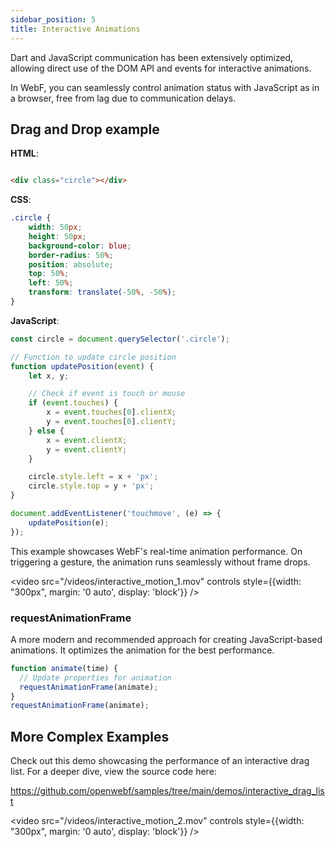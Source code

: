 ```yaml
---
sidebar_position: 5
title: Interactive Animations
---
```


Dart and JavaScript communication has been extensively optimized, allowing direct use of the DOM API and events for
interactive animations.

In WebF, you can seamlessly control animation status with JavaScript as in a browser, free from
lag due to communication delays.

## Drag and Drop example

**HTML**:

```html

<div class="circle"></div>
```

**CSS**:

```css
.circle {
    width: 50px;
    height: 50px;
    background-color: blue;
    border-radius: 50%;
    position: absolute;
    top: 50%;
    left: 50%;
    transform: translate(-50%, -50%);
}
```

**JavaScript**:

```javascript
const circle = document.querySelector('.circle');

// Function to update circle position
function updatePosition(event) {
    let x, y;

    // Check if event is touch or mouse
    if (event.touches) {
        x = event.touches[0].clientX;
        y = event.touches[0].clientY;
    } else {
        x = event.clientX;
        y = event.clientY;
    }

    circle.style.left = x + 'px';
    circle.style.top = y + 'px';
}

document.addEventListener('touchmove', (e) => {
    updatePosition(e);
});
```

This example showcases WebF's real-time animation performance. On triggering a gesture, the animation runs seamlessly
without frame drops.

<video src="/videos/interactive_motion_1.mov" controls style={{width: "300px", margin: '0 auto', display: 'block'}} />

### requestAnimationFrame

A more modern and recommended approach for creating JavaScript-based animations. It optimizes the animation for the best performance.

```javascript
function animate(time) {
  // Update properties for animation
  requestAnimationFrame(animate);
}
requestAnimationFrame(animate);
```

## More Complex Examples

Check out this demo showcasing the performance of an interactive drag list. For a deeper dive, view the source code here:

https://github.com/openwebf/samples/tree/main/demos/interactive_drag_list

<video src="/videos/interactive_motion_2.mov" controls style={{width: "300px", margin: '0 auto', display: 'block'}} />

